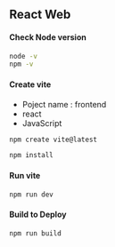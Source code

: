 
## React Web

#### Check Node version
```bash
node -v
npm -v
```

#### Create vite 
* Poject name : frontend
* react
* JavaScript
```bash
npm create vite@latest
```
```bash
npm install
```
#### Run vite
```bash
npm run dev
```

#### Build to Deploy
```bash
npm run build
```
